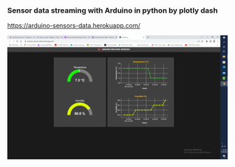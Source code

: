 ### Sensor data streaming with Arduino in python by plotly dash ###
https://arduino-sensors-data.herokuapp.com/

![](Untitled.png)
